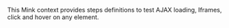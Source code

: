 This Mink context provides steps definitions to test AJAX loading, Iframes, click and hover on any element.
